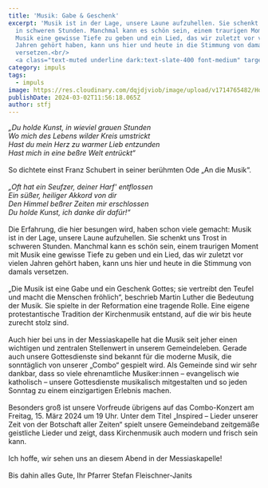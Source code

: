 ```yaml
---
title: 'Musik: Gabe & Geschenk'
excerpt: 'Musik ist in der Lage, unsere Laune aufzuhellen. Sie schenkt uns Trost
  in schweren Stunden. Manchmal kann es schön sein, einem traurigen Moment mit
  Musik eine gewisse Tiefe zu geben und ein Lied, das wir zuletzt vor vielen
  Jahren gehört haben, kann uns hier und heute in die Stimmung von damals
  versetzen.<br/>
  <a class="text-muted underline dark:text-slate-400 font-medium" target="_blank" target="_blank" href="https://www.evang9.wien/root/wp-content/uploads/2024/03/Gemeindezeitung202403.pdf">PDF</a>'
category: impuls
tags:
  - impuls
image: https://res.cloudinary.com/dqjdjviob/image/upload/v1714765482/Homepage/News/meka-konzert24_inspired_stydgn.jpg
publishDate: 2024-03-02T11:56:18.065Z
author: stfj
---
```


_„Du holde Kunst, in wieviel grauen Stunden<br/>
Wo mich des Lebens wilder Kreis umstrickt<br/>
Hast du mein Herz zu warmer Lieb entzunden<br/>
Hast mich in eine beßre Welt entrückt“_<br/><br/>
So dichtete einst Franz Schubert in seiner berühmten
Ode „An die Musik“.<br/><br/>
_„Oft hat ein Seufzer, deiner Harf' entflossen<br/>
Ein süßer, heiliger Akkord von dir<br/>
Den Himmel beßrer Zeiten mir erschlossen<br/>
Du holde Kunst, ich danke dir dafür!“_<br/><br/>
Die Erfahrung, die hier besungen wird, haben schon
viele gemacht: Musik ist in der Lage, unsere Laune
aufzuhellen. Sie schenkt uns Trost in schweren Stunden.
Manchmal kann es schön sein, einem traurigen Moment
mit Musik eine gewisse Tiefe zu geben und ein Lied, das
wir zuletzt vor vielen Jahren gehört haben, kann uns
hier und heute in die Stimmung von damals versetzen.<br/><br/>
„Die Musik ist eine Gabe und ein Geschenk Gottes; sie
vertreibt den Teufel und macht die Menschen fröhlich“,
beschrieb Martin Luther die Bedeutung der Musik. Sie
spielte in der Reformation eine tragende Rolle. Eine
eigene protestantische Tradition der Kirchenmusik
entstand, auf die wir bis heute zurecht stolz sind.<br/><br/>
Auch hier bei uns in der Messiaskapelle
hat die Musik seit jeher einen
wichtigen und zentralen Stellenwert
in unserem Gemeindeleben. Gerade
auch unsere Gottesdienste sind
bekannt für die moderne Musik, die
sonntäglich von unserer „Combo“
gespielt wird. Als Gemeinde sind wir
sehr dankbar, dass so viele ehrenamtliche
Musiker:innen – evangelisch wie katholisch –
unsere Gottesdienste musikalisch mitgestalten und so
jeden Sonntag zu einem einzigartigen Erlebnis machen.<br/><br/>
Besonders groß ist unsere Vorfreude übrigens auf das
Combo-Konzert am Freitag, 15. März 2024 um 19 Uhr.
Unter dem Titel „Inspired – Lieder unserer Zeit von der
Botschaft aller Zeiten“ spielt unsere Gemeindeband
zeitgemäße geistliche Lieder und zeigt, dass Kirchenmusik
auch modern und frisch sein kann.<br/><br/>
Ich hoffe, wir sehen uns an diesem Abend in der Messiaskapelle!<br/><br/>
Bis dahin alles Gute, Ihr Pfarrer Stefan Fleischner-Janits
